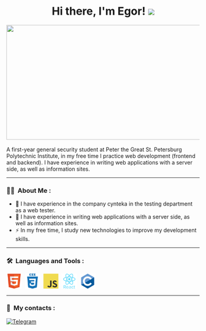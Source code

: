 <h1 align="center">Hi there, I'm Egor! 
<img src="https://github.com/blackcater/blackcater/raw/main/images/Hi.gif" height="32"/></h1>


<div align="center">
  <img src="https://media.giphy.com/media/dWesBcTLavkZuG35MI/giphy.gif" width="600" height="300"/>
</div>

<p>
A first-year general security student at Peter the Great St. Petersburg Polytechnic Institute, in my free time I practice web development (frontend and backend). I have experience in writing web applications with a server side, as well as information sites.
</p>

<hr />

### 👨‍💻 &nbsp;About Me :

- 🔭 I have experience in the company cynteka in the testing department as a web tester.
- 🌱 I have experience in writing web applications with a server side, as well as information sites.
- ⚡ In my free time, I study new technologies to improve my development skills.

<hr />

### 🛠 &nbsp;Languages and Tools :
<div>
  <img src="https://github.com/devicons/devicon/blob/master/icons/html5/html5-original.svg" title="HTML5" alt="HTML" width="40" height="40"/>&nbsp;
  <img src="https://github.com/devicons/devicon/blob/master/icons/css3/css3-plain-wordmark.svg"  title="CSS3" alt="CSS" width="40" height="40"/>&nbsp;
  <img src="https://github.com/devicons/devicon/blob/master/icons/javascript/javascript-original.svg" title="JavaScript" alt="JavaScript" width="40" height="40"/>&nbsp;
  <img src="https://github.com/devicons/devicon/blob/master/icons/react/react-original-wordmark.svg" title="React" alt="React" width="40" height="40"/>&nbsp;
  <img src="https://github.com/devicons/devicon/blob/master/icons/c/c-original.svg" title="C" alt="C" width="40" height="40"/>&nbsp;
  <!--<img src="https://github.com/devicons/devicon/blob/master/icons/cplusplus/cplusplus-plain.svg" title="Cpp" alt="Cpp" width="40" height="40"/>&nbsp;-->
  <!--<img src="https://github.com/devicons/devicon/blob/master/icons/redux/redux-original.svg" title="Redux" alt="Redux " width="40" height="40"/>&nbsp;-->
</div>

<hr />

### 👨 &nbsp;My contacts :
<div id="" align="">
  <a href="http://t.me/eianisimov">
    <img src="https://img.shields.io/badge/Telegram-blue?style=for-the-badge&logo=telegram&logoColor=white" alt="Telegram"/>
  </a>
</div>
